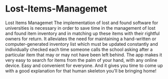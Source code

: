 # Lost-Items-Managemet
Lost Items Managemet
The implementation of lost and found software for universities is necessary in order to save time in the management of lost and found item inventory and in matching up these items with their rightful owners for return. It alleviates the need for maintaining a hand-written or computer-generated inventory list which must be updated constantly and individually checked each time someone calls the school asking after a particular item that may or may not have been left behind. The app makes it very easy to search for items from the palm of your hand, with any online device. Easy and convenient for everyone. And it gives you time to come up with a good explanation for that human skeleton you’ll be bringing home!

